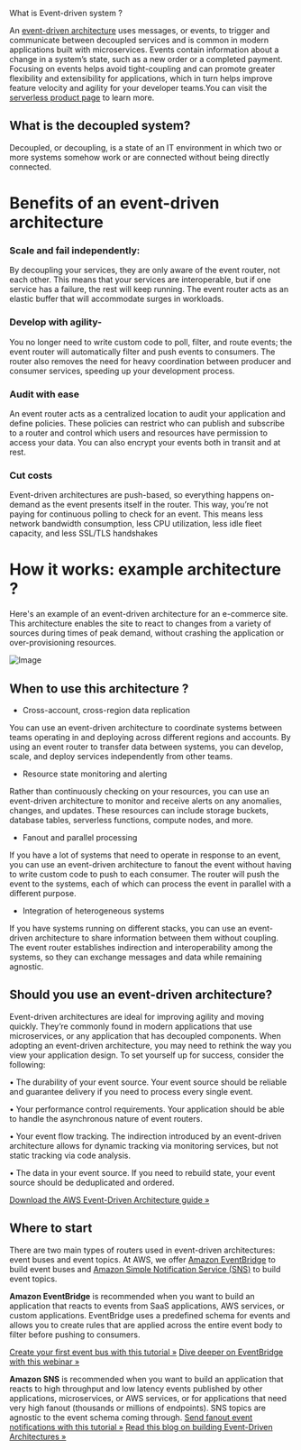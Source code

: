 What is Event-driven system ?

An [event-driven architecture](https://aws.amazon.com/event-driven-architecture/) uses messages, or events, to trigger and communicate between decoupled services and is common in modern applications built with microservices. Events contain information about a change in a system’s state, such as a new order or a completed payment. Focusing on events helps avoid tight-coupling and can promote greater flexibility and extensibility for applications, which in turn helps improve feature velocity and agility for your developer teams.You can visit the [serverless product page](https://aws.amazon.com/serverless/) to learn more.


## What is the decoupled system?

Decoupled, or decoupling, is a state of an IT environment in which two or more systems somehow work or are connected without being directly connected.


# Benefits of an event-driven architecture

### Scale and fail independently:

By decoupling your services, they are only aware of the event router, not each other. This means that your services are interoperable, but if one service has a failure, the rest will keep running. The event router acts as an elastic buffer that will accommodate surges in workloads.

###  Develop with agility-

You no longer need to write custom code to poll, filter, and route events; the event router will automatically filter and push events to consumers. The router also removes the need for heavy coordination between producer and consumer services, speeding up your development process.

### Audit with ease

An event router acts as a centralized location to audit your application and define policies. These policies can restrict who can publish and subscribe to a router and control which users and resources have permission to access your data. You can also encrypt your events both in transit and at rest.

### Cut costs

Event-driven architectures are push-based, so everything happens on-demand as the event presents itself in the router. This way, you’re not paying for continuous polling to check for an event. This means less network bandwidth consumption, less CPU utilization, less idle fleet capacity, and less SSL/TLS handshakes


# How it works: example architecture ?

Here's an example of an event-driven architecture for an e-commerce site. This architecture enables the site to react to changes from a variety of sources during times of peak demand, without crashing the application or over-provisioning resources.




![Image](https://github.com/user-attachments/assets/5c3edafd-f237-4fbf-b3b0-c9b7ed48935f)






## When to use this architecture ?

- Cross-account, cross-region data replication

You can use an event-driven architecture to coordinate systems between teams operating in and deploying across different regions and accounts. By using an event router to transfer data between systems, you can develop, scale, and deploy services independently from other teams.

- Resource state monitoring and alerting

Rather than continuously checking on your resources, you can use an event-driven architecture to monitor and receive alerts on any anomalies, changes, and updates. These resources can include storage buckets, database tables, serverless functions, compute nodes, and more.

- Fanout and parallel processing

If you have a lot of systems that need to operate in response to an event, you can use an event-driven architecture to fanout the event without having to write custom code to push to each consumer. The router will push the event to the systems, each of which can process the event in parallel with a different purpose.


- Integration of heterogeneous systems

If you have systems running on different stacks, you can use an event-driven architecture to share information between them without coupling. The event router establishes indirection and interoperability among the systems, so they can exchange messages and data while remaining agnostic.


## Should you use an event-driven architecture?

Event-driven architectures are ideal for improving agility and moving quickly. They’re commonly found in modern applications that use microservices, or any application that has decoupled components. When adopting an event-driven architecture, you may need to rethink the way you view your application design. To set yourself up for success, consider the following:

• The durability of your event source. Your event source should be reliable and guarantee delivery if you need to process every single event. 

• Your performance control requirements. Your application should be able to handle the asynchronous nature of event routers. 

• Your event flow tracking. The indirection introduced by an event-driven architecture allows for dynamic tracking via monitoring services, but not static tracking via code analysis. 

• The data in your event source. If you need to rebuild state, your event source should be deduplicated and ordered.

[Download the AWS Event-Driven Architecture guide »](https://pages.awscloud.com/global-ln-gc-300-building-eda-on-aws-guide-learn.html)



## Where to start

There are two main types of routers used in event-driven architectures: event buses and event topics. At AWS, we offer [Amazon EventBridge](https://aws.amazon.com/eventbridge/) to build event buses and [Amazon Simple Notification Service (SNS)](https://aws.amazon.com/sns/) to build event topics.

**Amazon EventBridge** is recommended when you want to build an application that reacts to events from SaaS applications, AWS services, or custom applications. EventBridge uses a predefined schema for events and allows you to create rules that are applied across the entire event body to filter before pushing to consumers.

[Create your first event bus with this tutorial »](https://pages.awscloud.com/AWS-Learning-Path-How-to-Use-Amazon-EventBridge-to-Build-Decoupled-Event-Driven-Architectures_2020_LP_0001-SRV.html?&trk=ps_a134p000003yBd8AAE&trkCampaign=FY20_2Q_eventbridge_learning_path&sc_channel=ps&sc_campaign=FY20_2Q_EDAPage_eventbridge_learning_path&sc_outcome=PaaS_Digital_Marketing&sc_publisher=Google)
[Dive deeper on EventBridge with this webinar »](https://pages.awscloud.com/Deep-Dive-on-Amazon-EventBridge_2019_0919-SRV_OD.html)

**Amazon SNS** is recommended when you want to build an application that reacts to high throughput and low latency events published by other applications, microservices, or AWS services, or for applications that need very high fanout (thousands or millions of endpoints). SNS topics are agnostic to the event schema coming through.
[Send fanout event notifications with this tutorial »](https://aws.amazon.com/getting-started/tutorials/send-fanout-event-notifications/)
[Read this blog on building Event-Driven Architectures »](https://aws.amazon.com/blogs/compute/enriching-event-driven-architectures-with-aws-event-fork-pipelines/)


























